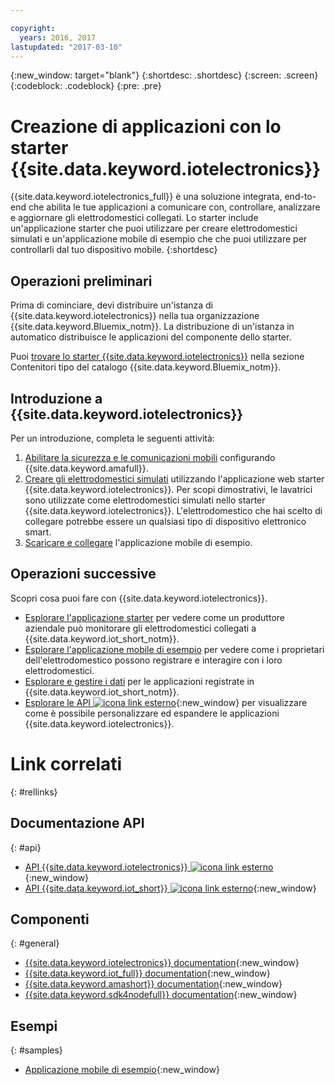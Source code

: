 ```yaml
---

copyright:
  years: 2016, 2017
lastupdated: "2017-03-10"
---
```


<!-- Common attributes used in the template are defined as follows: -->
{:new_window: target="blank"}
{:shortdesc: .shortdesc}
{:screen: .screen}
{:codeblock: .codeblock}
{:pre: .pre}

<!-- Note to writers - index.md and iot4egettingstarted.md are (almost) duplicates and a change to one should be made to both. index.md appears within the product app as the getting started page. iot4egettingstarted.md appears as the top level topic in the docs toc. -->

# Creazione di applicazioni con lo starter {{site.data.keyword.iotelectronics}}

{{site.data.keyword.iotelectronics_full}} è una soluzione integrata, end-to-end che abilita le tue applicazioni a comunicare con, controllare, analizzare e aggiornare gli elettrodomestici collegati. Lo starter include un'applicazione starter che puoi utilizzare per creare elettrodomestici simulati e un'applicazione mobile di esempio che che puoi utilizzare per controllarli dal tuo dispositivo mobile.
{:shortdesc}

## Operazioni preliminari

Prima di cominciare, devi distribuire un'istanza di {{site.data.keyword.iotelectronics}} nella tua organizzazione
{{site.data.keyword.Bluemix_notm}}. La distribuzione di un'istanza in automatico distribuisce le applicazioni del componente dello starter.

 Puoi [trovare lo starter {{site.data.keyword.iotelectronics}}](https://console.{DomainName}/catalog/starters/iot-for-electronics-starter/) nella sezione Contenitori tipo del catalogo {{site.data.keyword.Bluemix_notm}}.

## Introduzione a {{site.data.keyword.iotelectronics}}
Per un introduzione, completa le seguenti attività:

1. [Abilitare la sicurezza e le comunicazioni mobili](iotelectronics_config_mca.html) configurando {{site.data.keyword.amafull}}.
2. [Creare gli elettrodomestici simulati](iot4ecreatingappliances.html) utilizzando l'applicazione web starter {{site.data.keyword.iotelectronics}}. Per scopi dimostrativi, le lavatrici sono utilizzate come elettrodomestici simulati nello starter {{site.data.keyword.iotelectronics}}. L'elettrodomestico che hai scelto di collegare potrebbe essere un qualsiasi tipo di dispositivo elettronico smart.
3. [Scaricare e collegare](iotelectronics_config_mobile.html) l'applicazione mobile di esempio.


## Operazioni successive
Scopri cosa puoi fare con {{site.data.keyword.iotelectronics}}.

- [Esplorare l'applicazione starter](iot4ecreatingappliances.html) per vedere come un produttore aziendale può monitorare gli elettrodomestici collegati a {{site.data.keyword.iot_short_notm}}.
- [Esplorare l'applicazione mobile di esempio](iotelectronics_config_mobile.html) per vedere come i proprietari dell'elettrodomestico possono registrare e interagire con i loro elettrodomestici.
- [Esplorare e gestire i dati](iotelectronics_dashboard.html) per le applicazioni registrate in {{site.data.keyword.iot_short_notm}}.
- [Esplorare le API ![icona link esterno](../../icons/launch-glyph.svg)](http://ibmiotforelectronics.mybluemix.net/public/iot4eregistrationapi.html){:new_window} per visualizzare come è possibile personalizzare ed espandere le applicazioni {{site.data.keyword.iotelectronics}}.

# Link correlati
{: #rellinks}
<!-- Related Links last updated 23 October 2016 - new API source -->
## Documentazione API
{: #api}
* [API {{site.data.keyword.iotelectronics}} ![icona link esterno](../../icons/launch-glyph.svg)](https://broker-uss-iot4e.electronics.internetofthings.ibmcloud.com/public/iot4eregistrationapi.html){:new_window}
* [API {{site.data.keyword.iot_short}} ![icona link esterno](../../icons/launch-glyph.svg)](https://developer.ibm.com/iotfoundation/recipes/api-documentation/){:new_window}


## Componenti
{: #general}

* [{{site.data.keyword.iotelectronics}} documentation](iotelectronics_overview.html){:new_window}
* [{{site.data.keyword.iot_full}} documentation](https://console.ng.bluemix.net/docs/services/IoT/index.html){:new_window}
*  [{{site.data.keyword.amashort}} documentation](https://console.ng.bluemix.net/docs/services/mobileaccess/overview.html){:new_window}
* [{{site.data.keyword.sdk4nodefull}} documentation](https://console.ng.bluemix.net/docs/runtimes/nodejs/index.html#nodejs_runtime){:new_window}

## Esempi
{: #samples}
* [Applicazione mobile di esempio](https://console.ng.bluemix.net/docs/starters/IotElectronics/iotelectronics_config_mobile.html){:new_window}
